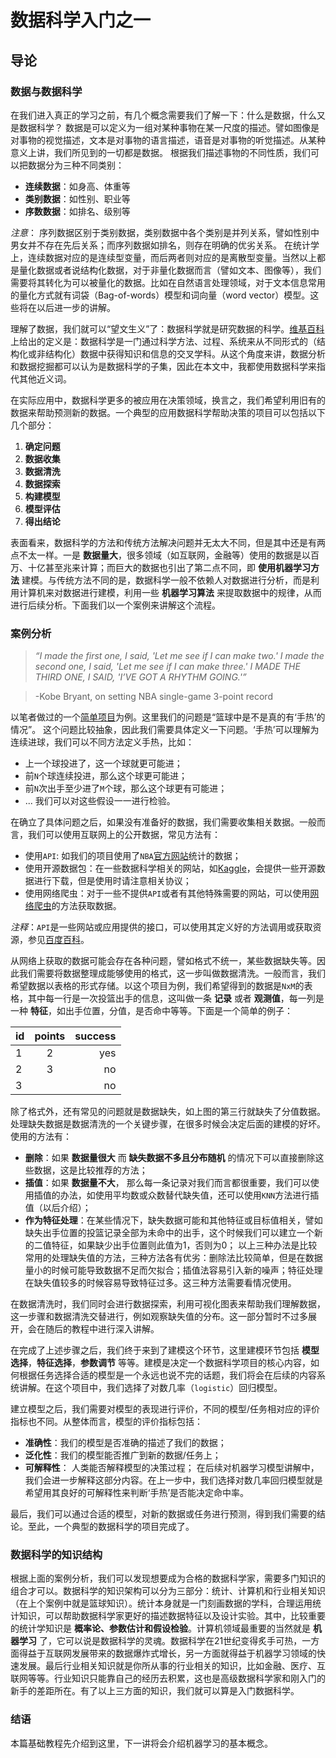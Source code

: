 # 数据科学入门之一
## 导论

### 数据与数据科学

在我们进入真正的学习之前，有几个概念需要我们了解一下：什么是数据，什么又是数据科学？
数据是可以定义为一组对某种事物在某一尺度的描述。譬如图像是对事物的视觉描述，文本是对事物的语言描述，语音是对事物的听觉描述。从某种意义上讲，我们所见到的一切都是数据。
根据我们描述事物的不同性质，我们可以把数据分为三种不同类别：
- **连续数据**：如身高、体重等
- **类别数据**：如性别、职业等
- **序数数据**：如排名、级别等

*注意*： 序列数据区别于类别数据，类别数据中各个类别是并列关系，譬如性别中男女并不存在先后关系；而序列数据如排名，则存在明确的优劣关系。
在统计学上，连续数据对应的是连续型变量，而后两者则对应的是离散型变量。当然以上都是量化数据或者说结构化数据，对于非量化数据而言（譬如文本、图像等），我们需要将其转化为可以被量化的数据。比如在自然语言处理领域，对于文本信息常用的量化方式就有词袋（Bag-of-words）模型和词向量（word vector）模型。这些将在以后进一步的讲解。

理解了数据，我们就可以“望文生义”了：数据科学就是研究数据的科学。[维基百科](https://en.wikipedia.org/wiki/Data_science)上给出的定义是：数据科学是一门通过科学方法、过程、系统来从不同形式的（结构化或非结构化）数据中获得知识和信息的交叉学科。从这个角度来讲，数据分析和数据挖掘都可以认为是数据科学的子集，因此在本文中，我都使用数据科学来指代其他近义词。

在实际应用中，数据科学更多的被应用在决策领域，换言之，我们希望利用旧有的数据来帮助预测新的数据。一个典型的应用数据科学帮助决策的项目可以包括以下几个部分：
1. **确定问题**
2. **数据收集**
3. **数据清洗**
4. **数据探索**
5. **构建模型**
6. **模型评估**
7. **得出结论**

表面看来，数据科学的方法和传统方法解决问题并无太大不同，但是其中还是有两点不太一样。一是 **数据量大**，很多领域（如互联网，金融等）使用的数据是以百万、十亿甚至兆来计算；而巨大的数据也引出了第二点不同，即 **使用机器学习方法** 建模。与传统方法不同的是，数据科学一般不依赖人对数据进行分析，而是利用计算机来对数据进行建模，利用一些 **机器学习算法** 来提取数据中的规律，从而进行后续分析。下面我们以一个案例来讲解这个流程。

### 案例分析
> *“I made the first one, I said, 'Let me see if I can make two.'*
>  *I made the second one, I said, 'Let me see if I can make three.'*
> *I MADE THE THIRD ONE, I SAID, 'I’VE GOT A RHYTHM GOING.'”*

> -Kobe Bryant, on setting NBA single-game 3-point record

以笔者做过的一个[简单项目](https://jihua0125.github.io/)为例。这里我们的问题是“篮球中是不是真的有‘手热’的情况”。 这个问题比较抽象，因此我们需要具体定义一下问题。‘手热’可以理解为连续进球，我们可以不同方法定义手热，比如：
- 上一个球投进了，这一个球就更可能进；
- 前`N`个球连续投进，那么这个球更可能进；
- 前`N`次出手至少进了`M`个球，那么这个球更有可能进；
- ...
我们可以对这些假设一一进行检验。

在确立了具体问题之后，如果没有准备好的数据，我们需要收集相关数据。一般而言，我们可以使用互联网上的公开数据，常见方法有：
- 使用`API`: 如我们的项目使用了`NBA`[官方网站](http://stats.nba.com/)统计的数据；
- 使用开源数据包：在一些数据科学相关的网站，如[Kaggle](https://www.kaggle.com/)，会提供一些开源数据进行下载，但是使用时请注意相关协议；
- 使用网络爬虫：对于一些不提供`API`或者有其他特殊需要的网站，可以使用[网络爬虫](https://baike.baidu.com/item/%E7%BD%91%E7%BB%9C%E7%88%AC%E8%99%AB)的方法获取数据。

*注释*：`API`是一些网站或应用提供的接口，可以使用其定义好的方法调用或获取资源，参见[百度百科](https://baike.baidu.com/item/api/10154)。

从网络上获取的数据可能会存在各种问题，譬如格式不统一，某些数据缺失等。因此我们需要将数据整理成能够使用的格式，这一步叫做数据清洗。一般而言，我们希望数据以表格的形式存储。以这个项目为例，我们希望得到的数据是`NxM`的表格，其中每一行是一次投篮出手的信息，这叫做一条 **记录** 或者 **观测值**，每一列是一种 **特征**，如出手位置，分值，是否命中等等。下面是一个简单的例子：

| id    | points | success |
| ------|:------:| -------:|
| 1     | 2      | yes     |
| 2     | 3      | no      |
| 3     |        | no      |

除了格式外，还有常见的问题就是数据缺失，如上图的第三行就缺失了分值数据。处理缺失数据是数据清洗的一个关键步骤，在很多时候会决定后面的建模的好坏。使用的方法有：
- **删除**：如果 **数据量很大** 而 **缺失数据不多且分布随机** 的情况下可以直接删除这些数据，这是比较推荐的方法；
- **插值**：如果 **数据量不大**， 那么每一条记录对我们而言都很重要，我们可以使用插值的办法，如使用平均数或众数替代缺失值，还可以使用`KNN`方法进行插值（以后介绍）；
- **作为特征处理**：在某些情况下，缺失数据可能和其他特征或目标值相关，譬如缺失出手位置的投篮记录全部为未命中的出手，这个时候我们可以建立一个新的二值特征，如果缺少出手位置则此值为1，否则为0；
以上三种办法是比较常用的处理缺失值的方法，三种方法各有优劣：删除法比较简单，但是在数据量小的时候可能导致数据不足而欠拟合；插值法容易引入新的噪声；特征处理在缺失值较多的时候容易导致特征过多。这三种方法需要看情况使用。

在数据清洗时，我们同时会进行数据探索，利用可视化图表来帮助我们理解数据，这一步骤和数据清洗交替进行，例如观察缺失值的分布。这一部分暂时不过多展开，会在随后的教程中进行深入讲解。

在完成了上述步骤之后，我们终于来到了建模这个环节，这里建模环节包括 **模型选择**，**特征选择**，**参数调节** 等等。建模是决定一个数据科学项目的核心内容，如何根据任务选择合适的模型是一个永远也说不完的话题，我们将会在后续的内容系统讲解。在这个项目中，我们选择了对数几率（`logistic`）回归模型。

建立模型之后，我们需要对模型的表现进行评价，不同的模型/任务相对应的评价指标也不同。从整体而言，模型的评价指标包括：
- **准确性**：我们的模型是否准确的描述了我们的数据；
- **泛化性**：我们的模型能否推广到新的数据/任务上；
- **可解释性**： 人类能否解释模型的决策过程；
在后续对机器学习模型讲解中，我们会进一步解释这部分内容。在上一步中，我们选择对数几率回归模型就是希望用其良好的可解释性来判断‘手热’是否能决定命中率。

最后，我们可以通过合适的模型，对新的数据或任务进行预测，得到我们需要的结论。至此，一个典型的数据科学的项目完成了。


### 数据科学的知识结构

根据上面的案例分析，我们可以发现想要成为合格的数据科学家，需要多门知识的组合才可以。数据科学的知识架构可以分为三部分：统计、计算机和行业相关知识（在上个案例中就是篮球知识）。统计本身就是一门刻画数据的学科，合理运用统计知识，可以帮助数据科学家更好的描述数据特征以及设计实验。其中，比较重要的统计学知识是 **概率论、参数估计和假设检验**。计算机领域最重要的当然就是 **机器学习** 了，它可以说是数据科学的灵魂。数据科学在21世纪变得炙手可热，一方面得益于互联网发展带来的数据爆炸式增长，另一方面就得益于机器学习领域的快速发展。最后行业相关知识就是你所从事的行业相关的知识，比如金融、医疗、互联网等等。行业知识只能靠自己的经历去积累，这也是高级数据科学家和刚入门的新手的差距所在。有了以上三方面的知识，我们就可以算是入门数据科学。

### 结语

本篇基础教程先介绍到这里，下一讲将会介绍机器学习的基本概念。
